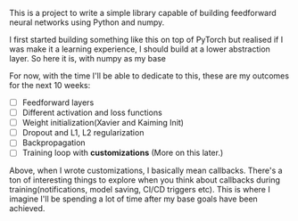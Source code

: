 This is a project to write a simple library capable of building feedforward neural networks using Python and numpy.

I first started building something like this on top of PyTorch but realised if I was make it a learning experience, I should build at a lower abstraction layer. So here it is, with numpy as my base

For now, with the time I'll be able to dedicate to this, these are my outcomes for the next 10 weeks:

- [ ] Feedforward layers
- [ ] Different activation and loss functions
- [ ] Weight initialization(Xavier and Kaiming Init)
- [ ] Dropout and L1, L2 regularization
- [ ] Backpropagation
- [ ] Training loop with **customizations** (More on this later.)

Above, when I wrote customizations, I basically mean callbacks. There's a ton of interesting things to explore when you think about callbacks during training(notifications, model saving, CI/CD triggers etc). This is where I imagine I'll be spending a lot of time after my base goals have been achieved.

